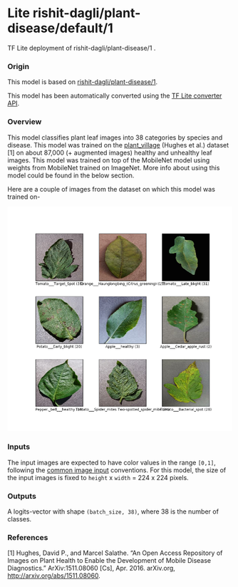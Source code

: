 # Lite rishit-dagli/plant-disease/default/1
TF Lite deployment of rishit-dagli/plant-disease/1 .

<!-- parent-model: rishit-dagli/plant-disease/1 -->
<!-- asset-path: https://storage.googleapis.com/rishit-dagli/plant-disease-model/model.tflite -->

### Origin
This model is based on [rishit-dagli/plant-disease/1](https://tfhub.dev/rishit-dagli/plant-disease/1/).

This model has been automatically converted using the [TF Lite converter API](https://www.tensorflow.org/lite/convert).

### Overview
This model classifies plant leaf images into 38 categories by species and disease. This model was trained on the [plant_village](https://www.tensorflow.org/datasets/catalog/plant_village) (Hughes et al.) dataset [1] on about 87,000 (+ augmented images) healthy and unhealthy leaf images. This model was trained on top of the MobileNet model using weights from MobileNet trained on ImageNet. More info about using this model could be found in the below section.

Here are a couple of images from the dataset on which this model was trained on-

![](https://github.com/Rishit-dagli/Greenathon-Plant-AI/blob/main/media/dataset-examples.png)

### Inputs
The input images are expected to have color values in the range `[0,1]`, following the [common image input](https://www.tensorflow.org/hub/common_signatures/images#input) conventions. For this model, the size of the input images is fixed to `height` x `width` = 224 x 224 pixels.

### Outputs
A logits-vector with shape `(batch_size, 38)`, where 38 is the number of classes.

### References

[1] Hughes, David P., and Marcel Salathe. “An Open Access Repository of Images on Plant Health to Enable the Development of Mobile Disease Diagnostics.” ArXiv:1511.08060 [Cs], Apr. 2016. arXiv.org, http://arxiv.org/abs/1511.08060.